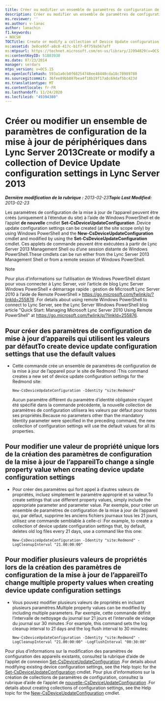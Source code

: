 ```yaml
---
title: Créer ou modifier un ensemble de paramètres de configuration de la mise à jour de l’appareil
description: Créer ou modifier un ensemble de paramètres de configuration de la mise à jour de l’appareil.
ms.reviewer: ''
ms.author: v-lanac
author: lanachin
f1.keywords:
- NOCSH
TOCTitle: Create or modify a collection of Device Update configuration settings
ms:assetid: 3e8ce95f-a8c8-417c-b1f7-0f759a567aff
ms:mtpsurl: https://technet.microsoft.com/en-us/library/JJ994029(v=OCS.15)
ms:contentKeyID: 51803938
ms.date: 07/23/2014
manager: serdars
mtps_version: v=OCS.15
ms.openlocfilehash: 593a1a0cb0f68254748ee48440cda18c78989780
ms.sourcegitcommit: 36fee89bb887bea4f18b19f17a8c69daf5bc423d
ms.translationtype: MT
ms.contentlocale: fr-FR
ms.lasthandoff: 11/24/2020
ms.locfileid: "49394380"
---
```

# <a name="create-or-modify-a-collection-of-device-update-configuration-settings-in-lync-server-2013"></a><span data-ttu-id="5111c-103">Créer ou modifier un ensemble de paramètres de configuration de la mise à jour de périphériques dans Lync Server 2013</span><span class="sxs-lookup"><span data-stu-id="5111c-103">Create or modify a collection of Device Update configuration settings in Lync Server 2013</span></span>

<div data-xmlns="http://www.w3.org/1999/xhtml">

<div class="topic" data-xmlns="http://www.w3.org/1999/xhtml" data-msxsl="urn:schemas-microsoft-com:xslt" data-cs="https://msdn.microsoft.com/">

<div data-asp="https://msdn2.microsoft.com/asp">



</div>

<div id="mainSection">

<div id="mainBody"><span data-ttu-id="5111c-104">

<span> </span></span><span class="sxs-lookup"><span data-stu-id="5111c-104">

<span> </span></span></span>

<span data-ttu-id="5111c-105">_**Dernière modification de la rubrique :** 2013-02-23_</span><span class="sxs-lookup"><span data-stu-id="5111c-105">_**Topic Last Modified:** 2013-02-23_</span></span>

<span data-ttu-id="5111c-106">Les paramètres de configuration de la mise à jour de l’appareil peuvent être créés (uniquement à l’étendue du site) à l’aide de Windows PowerShell et de l’applet **de nouvelle** cmdlet **Set-CsDeviceUpdateConfiguration** .</span><span class="sxs-lookup"><span data-stu-id="5111c-106">Device update configuration settings can be created (at the site scope only) by using Windows PowerShell and the **New-CsDeviceUpdateConfiguration** cmdlet and modified by using the **Set-CsDeviceUpdateConfiguration** cmdlet.</span></span> <span data-ttu-id="5111c-107">Ces applets de commande peuvent être exécutées à partir de Lync Server 2013 Management Shell ou d’une session distante de Windows PowerShell.</span><span class="sxs-lookup"><span data-stu-id="5111c-107">These cmdlets can be run either from the Lync Server 2013 Management Shell or from a remote session of Windows PowerShell.</span></span>

<div>


> [!NOTE]
> <span data-ttu-id="5111c-108">Pour plus d’informations sur l’utilisation de Windows PowerShell distant pour vous connecter à Lync Server, voir l’article de blog Lync Server Windows PowerShell « démarrage rapide : gestion de Microsoft Lync Server 2010 à l’aide de Remote PowerShell » <A href="https://go.microsoft.com/fwlink/p/?linkid=255876">https://go.microsoft.com/fwlink/p/?linkId=255876</A> .</span><span class="sxs-lookup"><span data-stu-id="5111c-108">For details about using remote Windows PowerShell to connect to Lync Server, see the Lync Server Windows PowerShell blog article "Quick Start: Managing Microsoft Lync Server 2010 Using Remote PowerShell" at <A href="https://go.microsoft.com/fwlink/p/?linkid=255876">https://go.microsoft.com/fwlink/p/?linkId=255876</A>.</span></span>



</div>

<div>


<div>

## <a name="to-create-device-update-configuration-settings-that-use-the-default-values"></a><span data-ttu-id="5111c-109">Pour créer des paramètres de configuration de mise à jour d’appareils qui utilisent les valeurs par défaut</span><span class="sxs-lookup"><span data-stu-id="5111c-109">To create device update configuration settings that use the default values</span></span>

  - <span data-ttu-id="5111c-110">Cette commande crée un ensemble de paramètres de configuration de la mise à jour de l’appareil pour le site de Redmond :</span><span class="sxs-lookup"><span data-stu-id="5111c-110">This command creates a new set of device update configuration settings for the Redmond site:</span></span>
    
        New-CsDeviceUpdateConfiguration -Identity "site:Redmond"
    
    <span data-ttu-id="5111c-111">Aucun paramètre différent du paramètre d’identité obligatoire n’ayant été spécifié dans la commande précédente, la nouvelle collection de paramètres de configuration utilisera les valeurs par défaut pour toutes ses propriétés.</span><span class="sxs-lookup"><span data-stu-id="5111c-111">Because no parameters other than the mandatory Identity parameter were specified in the preceding command, the new collection of configuration settings will use the default values for all its properties.</span></span>

</div>

<div>

## <a name="to-change-a-single-property-value-when-creating-device-update-configuration-settings"></a><span data-ttu-id="5111c-112">Pour modifier une valeur de propriété unique lors de la création des paramètres de configuration de la mise à jour de l’appareil</span><span class="sxs-lookup"><span data-stu-id="5111c-112">To change a single property value when creating device update configuration settings</span></span>

  - <span data-ttu-id="5111c-113">Pour créer des paramètres qui font appel à d’autres valeurs de propriétés, incluez simplement le paramètre approprié et sa valeur.</span><span class="sxs-lookup"><span data-stu-id="5111c-113">To create settings that use different property values, simply include the appropriate parameter and parameter value.</span></span> <span data-ttu-id="5111c-114">Par exemple, pour créer un ensemble de paramètres de configuration de la mise à jour de l’appareil qui, par défaut, supprime les anciens fichiers journaux tous les 21 jours, utilisez une commande semblable à celle-ci :</span><span class="sxs-lookup"><span data-stu-id="5111c-114">For example, to create a collection of device update configuration settings that, by default, deletes old log files every 21 days, use a command like this one:</span></span>
    
        New-CsDeviceUpdateConfiguration -Identity "site:Redmond" -LogCleanupInterval "21.00:00:00"

</div>

<div>

## <a name="to-change-multiple-property-values-when-creating-device-update-configuration-settings"></a><span data-ttu-id="5111c-115">Pour modifier plusieurs valeurs de propriétés lors de la création des paramètres de configuration de la mise à jour de l’appareil</span><span class="sxs-lookup"><span data-stu-id="5111c-115">To change multiple property values when creating device update configuration settings</span></span>

  - <span data-ttu-id="5111c-116">Vous pouvez modifier plusieurs valeurs de propriétés en incluant plusieurs paramètres.</span><span class="sxs-lookup"><span data-stu-id="5111c-116">Multiple property values can be modified by including multiple parameters.</span></span> <span data-ttu-id="5111c-117">Par exemple, cette commande définit l’intervalle de nettoyage du journal sur 21 jours et l’intervalle de vidage du journal sur 30 minutes :</span><span class="sxs-lookup"><span data-stu-id="5111c-117">For example, this command sets the log cleanup interval to 21 days and the log flush interval to 30 minutes:</span></span>
    
        New-CsDeviceUpdateConfiguration -Identity "site:Redmond" -LogCleanupInterval "21.00:00:00" -LogFlushInterval "00:30:00"

</div>

<span data-ttu-id="5111c-118">Pour plus d’informations sur la modification des paramètres de configuration des appareils existants, consultez la rubrique d’aide de l’applet de connexion [Set-CsDeviceUpdateConfiguration](https://technet.microsoft.com/library/Gg398320(v=OCS.15)) .</span><span class="sxs-lookup"><span data-stu-id="5111c-118">For details about modifying existing device configuration settings, see the Help topic for the [Set-CsDeviceUpdateConfiguration](https://technet.microsoft.com/library/Gg398320(v=OCS.15)) cmdlet.</span></span> <span data-ttu-id="5111c-119">Pour plus d’informations sur la création de collections de paramètres de configuration, consultez la rubrique d’aide de l’applet de [nouvelle-CsDeviceUpdateConfiguration](https://technet.microsoft.com/library/Gg425761(v=OCS.15)) .</span><span class="sxs-lookup"><span data-stu-id="5111c-119">For details about creating collections of configuration settings, see the Help topic for the [New-CsDeviceUpdateConfiguration](https://technet.microsoft.com/library/Gg425761(v=OCS.15)) cmdlet.</span></span>

<span data-ttu-id="5111c-120"></div>

</div>

<span> </span>

</div>

</div>

</span><span class="sxs-lookup"><span data-stu-id="5111c-120"></div>

</div>

<span> </span>

</div>

</div>

</span></span></div>

